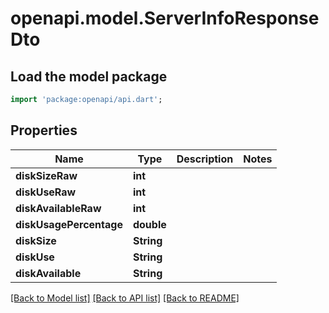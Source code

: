 # openapi.model.ServerInfoResponseDto

## Load the model package
```dart
import 'package:openapi/api.dart';
```

## Properties
Name | Type | Description | Notes
------------ | ------------- | ------------- | -------------
**diskSizeRaw** | **int** |  | 
**diskUseRaw** | **int** |  | 
**diskAvailableRaw** | **int** |  | 
**diskUsagePercentage** | **double** |  | 
**diskSize** | **String** |  | 
**diskUse** | **String** |  | 
**diskAvailable** | **String** |  | 

[[Back to Model list]](../README.md#documentation-for-models) [[Back to API list]](../README.md#documentation-for-api-endpoints) [[Back to README]](../README.md)


